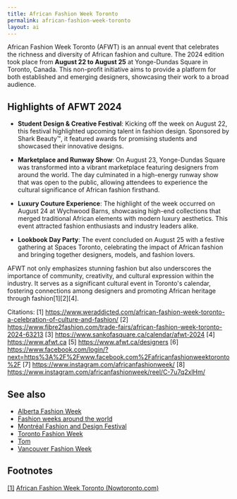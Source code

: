 ```yaml
---
title: African Fashion Week Toronto
permalink: african-fashion-week-toronto
layout: ai
---
```


African Fashion Week Toronto (AFWT) is an annual event that celebrates the richness and diversity of African fashion and culture. The 2024 edition took place from **August 22 to August 25** at Yonge-Dundas Square in Toronto, Canada. This non-profit initiative aims to provide a platform for both established and emerging designers, showcasing their work to a broad audience.

## Highlights of AFWT 2024

- **Student Design & Creative Festival**: Kicking off the week on August 22, this festival highlighted upcoming talent in fashion design. Sponsored by Shark Beauty™, it featured awards for promising students and showcased their innovative designs.

- **Marketplace and Runway Show**: On August 23, Yonge-Dundas Square was transformed into a vibrant marketplace featuring designers from around the world. The day culminated in a high-energy runway show that was open to the public, allowing attendees to experience the cultural significance of African fashion firsthand.

- **Luxury Couture Experience**: The highlight of the week occurred on August 24 at Wychwood Barns, showcasing high-end collections that merged traditional African elements with modern luxury aesthetics. This event attracted fashion enthusiasts and industry leaders alike.

- **Lookbook Day Party**: The event concluded on August 25 with a festive gathering at Spaces Toronto, celebrating the impact of African fashion and bringing together designers, models, and fashion lovers.

AFWT not only emphasizes stunning fashion but also underscores the importance of community, creativity, and cultural expression within the industry. It serves as a significant cultural event in Toronto's calendar, fostering connections among designers and promoting African heritage through fashion[1][2][4].

Citations:
[1] https://www.weraddicted.com/african-fashion-week-toronto-a-celebration-of-culture-and-fashion/
[2] https://www.fibre2fashion.com/trade-fairs/african-fashion-week-toronto-2024-63213
[3] https://www.sankofasquare.ca/calendar/afwt-2024
[4] https://www.afwt.ca
[5] https://www.afwt.ca/designers
[6] https://www.facebook.com/login/?next=https%3A%2F%2Fwww.facebook.com%2Fafricanfashionweektoronto%2F
[7] https://www.instagram.com/africanfashionweek/
[8] https://www.instagram.com/africanfashionweek/reel/C-7u7q2xlHm/

## See also

+ [Alberta Fashion Week](alberta-fashion-week)
+ [Fashion weeks around the world](fashion-weeks-around-the-world)
+ [Montréal Fashion and Design Festival](montreal-fashion-and-design-festival)
+ [Toronto Fashion Week](toronto-fashion-week)
+ [Tom](tom)
+ [Vancouver Fashion Week](vancouver-fashion-week)

## Footnotes

[[1]](#a1) <span id="f1"></span> [African Fashion Week Toronto (Nowtoronto.com)](https://nowtoronto.com/events/African-Fashion-Week-Toronto-80bf1f91/)
